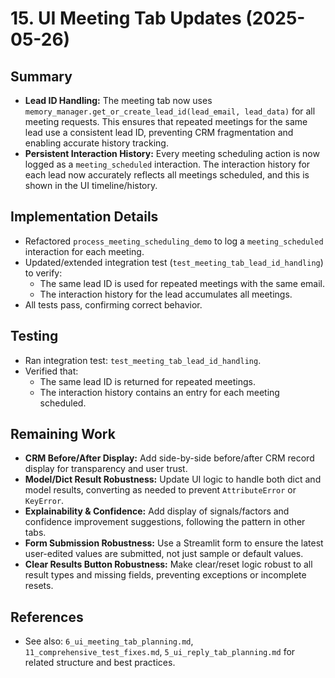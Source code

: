 # 15. UI Meeting Tab Updates (2025-05-26)

## Summary
- **Lead ID Handling:** The meeting tab now uses `memory_manager.get_or_create_lead_id(lead_email, lead_data)` for all meeting requests. This ensures that repeated meetings for the same lead use a consistent lead ID, preventing CRM fragmentation and enabling accurate history tracking.
- **Persistent Interaction History:** Every meeting scheduling action is now logged as a `meeting_scheduled` interaction. The interaction history for each lead now accurately reflects all meetings scheduled, and this is shown in the UI timeline/history.

## Implementation Details
- Refactored `process_meeting_scheduling_demo` to log a `meeting_scheduled` interaction for each meeting.
- Updated/extended integration test (`test_meeting_tab_lead_id_handling`) to verify:
  - The same lead ID is used for repeated meetings with the same email.
  - The interaction history for the lead accumulates all meetings.
- All tests pass, confirming correct behavior.

## Testing
- Ran integration test: `test_meeting_tab_lead_id_handling`.
- Verified that:
  - The same lead ID is returned for repeated meetings.
  - The interaction history contains an entry for each meeting scheduled.

## Remaining Work
- **CRM Before/After Display:** Add side-by-side before/after CRM record display for transparency and user trust.
- **Model/Dict Result Robustness:** Update UI logic to handle both dict and model results, converting as needed to prevent `AttributeError` or `KeyError`.
- **Explainability & Confidence:** Add display of signals/factors and confidence improvement suggestions, following the pattern in other tabs.
- **Form Submission Robustness:** Use a Streamlit form to ensure the latest user-edited values are submitted, not just sample or default values.
- **Clear Results Button Robustness:** Make clear/reset logic robust to all result types and missing fields, preventing exceptions or incomplete resets.

## References
- See also: `6_ui_meeting_tab_planning.md`, `11_comprehensive_test_fixes.md`, `5_ui_reply_tab_planning.md` for related structure and best practices. 
